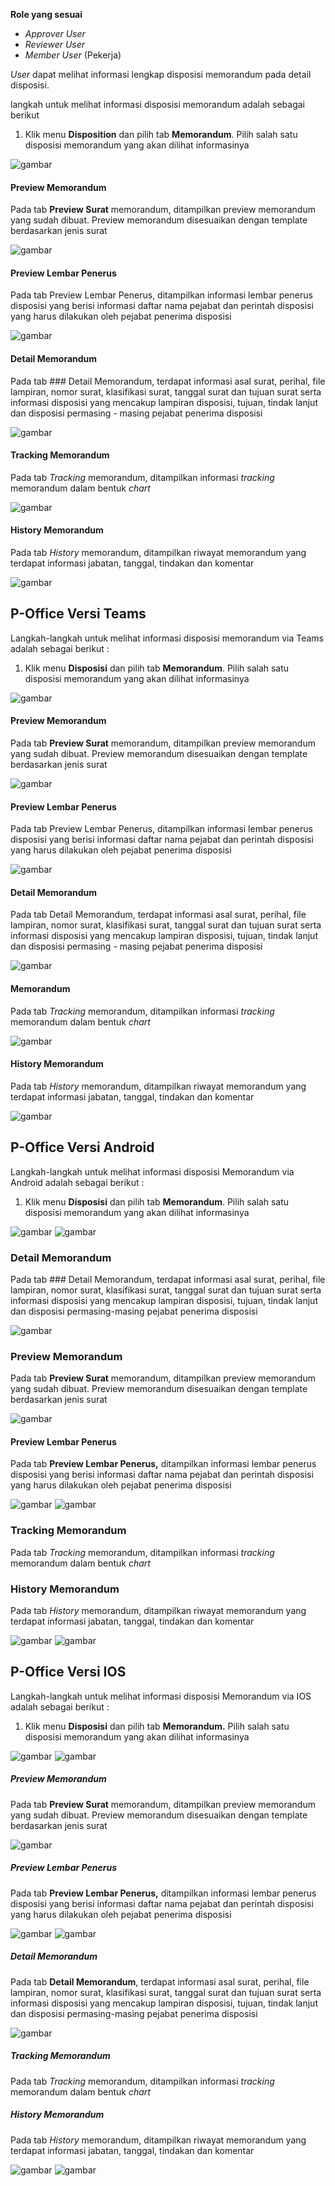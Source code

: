 **Role yang sesuai**

- *Approver User*
- *Reviewer User*
- *Member User* (Pekerja)

*User* dapat melihat informasi lengkap disposisi memorandum pada detail disposisi. 

langkah untuk melihat informasi disposisi memorandum adalah sebagai berikut

1. Klik menu **Disposition** dan pilih tab **Memorandum**. Pilih salah satu disposisi memorandum yang akan dilihat informasinya

![gambar](Memorandum/MM_Web/MM-72.png)

#### **Preview Memorandum**

Pada tab **Preview Surat** memorandum, ditampilkan preview memorandum yang sudah dibuat. Preview memorandum disesuaikan dengan template berdasarkan jenis surat

![gambar](Memorandum/MM_Web/MM-73.png)

#### **Preview Lembar Penerus**

Pada tab Preview Lembar Penerus, ditampilkan informasi lembar penerus disposisi yang berisi informasi daftar nama pejabat dan perintah disposisi yang harus dilakukan oleh pejabat penerima disposisi

![gambar](Memorandum/MM_Web/MM-74.png)

#### **Detail Memorandum**

Pada tab ### Detail Memorandum, terdapat informasi asal surat, perihal, file lampiran, nomor surat, klasifikasi surat, tanggal surat dan tujuan surat serta informasi disposisi yang mencakup lampiran disposisi, tujuan, tindak lanjut dan disposisi permasing - masing pejabat penerima disposisi

![gambar](Memorandum/MM_Web/MM-75.png)

#### **Tracking Memorandum**

Pada tab *Tracking* memorandum, ditampilkan informasi *tracking* memorandum dalam bentuk *chart*

![gambar](Memorandum/MM_Web/MM-76.png)

#### **History Memorandum**

Pada tab *History* memorandum, ditampilkan riwayat memorandum yang terdapat informasi jabatan, tanggal, tindakan dan komentar

![gambar](Memorandum/MM_Web/MM-77.png)


## **P-Office Versi Teams**

Langkah-langkah untuk melihat informasi disposisi memorandum via Teams adalah sebagai berikut :

1. Klik menu **Disposisi** dan pilih tab **Memorandum**. Pilih salah satu disposisi memorandum yang akan dilihat informasinya

![gambar](Memorandum/MM_Teams/MM70.png)

#### **Preview Memorandum**

Pada tab **Preview Surat** memorandum, ditampilkan preview memorandum yang sudah dibuat. Preview memorandum disesuaikan dengan template berdasarkan jenis surat

![gambar](Memorandum/MM_Teams/MM71.png)

#### **Preview Lembar Penerus**

Pada tab Preview Lembar Penerus, ditampilkan informasi lembar penerus disposisi yang berisi informasi daftar nama pejabat dan perintah disposisi yang harus dilakukan oleh pejabat penerima disposisi

![gambar](Memorandum/MM_Teams/MM72.png)

#### **Detail Memorandum**

Pada tab Detail Memorandum, terdapat informasi asal surat, perihal, file lampiran, nomor surat, klasifikasi surat, tanggal surat dan tujuan surat serta informasi disposisi yang mencakup lampiran disposisi, tujuan, tindak lanjut dan disposisi permasing - masing pejabat penerima disposisi

![gambar](Memorandum/MM_Teams/MM73.png)

#### Memorandum

Pada tab *Tracking* memorandum, ditampilkan informasi *tracking* memorandum dalam bentuk *chart*

![gambar](Memorandum/MM_Teams/MM74.png)

#### History Memorandum

Pada tab *History* memorandum, ditampilkan riwayat memorandum yang terdapat informasi jabatan, tanggal, tindakan dan komentar

![gambar](Memorandum/MM_Teams/MM75.png)

## **P-Office Versi Android**

Langkah-langkah untuk melihat informasi disposisi Memorandum via Android adalah sebagai berikut :

1. Klik menu **Disposisi** dan pilih tab **Memorandum**. Pilih salah satu disposisi memorandum yang akan dilihat informasinya

![gambar](Memorandum/MM_Android/Infodisposisi/A01.jpg) ![gambar](Memorandum/MM_Android/Infodisposisi/A02.jpg)

### **Detail Memorandum**

Pada tab ### Detail Memorandum, terdapat informasi asal surat, perihal, file lampiran, nomor surat, klasifikasi surat, tanggal surat dan tujuan surat serta informasi disposisi yang mencakup lampiran disposisi, tujuan, tindak lanjut dan disposisi permasing-masing pejabat penerima disposisi

![gambar](Memorandum/MM_Android/Infodisposisi/D01.jpg)

### **Preview Memorandum**

Pada tab **Preview Surat** memorandum, ditampilkan preview memorandum yang sudah dibuat. Preview memorandum disesuaikan dengan template berdasarkan jenis surat

![gambar](Memorandum/MM_Android/Infodisposisi/P01.jpg)

#### **Preview Lembar Penerus**

Pada tab **Preview Lembar Penerus,** ditampilkan informasi lembar penerus disposisi yang berisi informasi daftar nama pejabat dan perintah disposisi yang harus dilakukan oleh pejabat penerima disposisi

![gambar](Memorandum/MM_Android/Infodisposisi/PL01.jpg) ![gambar](Memorandum/MM_Android/Infodisposisi/PL02.jpg)

### **Tracking Memorandum**

Pada tab _Tracking_ memorandum, ditampilkan informasi _tracking_ memorandum dalam bentuk _chart_

### **History Memorandum**

Pada tab _History_ memorandum, ditampilkan riwayat memorandum yang terdapat informasi jabatan, tanggal, tindakan dan komentar

![gambar](Memorandum/MM_Android/Infodisposisi/H01.jpg) ![gambar](Memorandum/MM_Android/Infodisposisi/H02.jpg)

## **P-Office Versi IOS**

Langkah-langkah untuk melihat informasi disposisi Memorandum via IOS adalah sebagai berikut :

1. 	Klik menu **Disposisi** dan pilih tab **Memorandum.** Pilih salah satu disposisi memorandum yang akan dilihat informasinya

![gambar](Memorandum/MM_IOS/MM-35.png) ![gambar](Memorandum/MM_IOS/MM-36.png)

##### **Preview Memorandum**

Pada tab **Preview Surat** memorandum, ditampilkan preview memorandum yang sudah dibuat. Preview memorandum disesuaikan dengan template berdasarkan jenis surat

![gambar](Memorandum/MM_IOS/MM-34.1.png)

##### **Preview Lembar Penerus**

Pada tab **Preview Lembar Penerus,** ditampilkan informasi lembar penerus disposisi yang berisi informasi daftar nama pejabat dan perintah disposisi yang harus dilakukan oleh pejabat penerima disposisi

![gambar](Memorandum/MM_IOS/MM-34.6.png) ![gambar](Memorandum/MM_IOS/MM-34.2.png)

##### **Detail Memorandum**

Pada tab **Detail Memorandum**, terdapat informasi asal surat, perihal, file lampiran, nomor surat, klasifikasi surat, tanggal surat dan tujuan surat serta informasi disposisi yang mencakup lampiran disposisi, tujuan, tindak lanjut dan disposisi permasing-masing pejabat penerima disposisi

![gambar](Memorandum/MM_IOS/MM-34.3.png)


##### **Tracking Memorandum**

Pada tab _Tracking_ memorandum, ditampilkan informasi _tracking_ memorandum dalam bentuk _chart_

##### **History Memorandum**

Pada tab _History_ memorandum, ditampilkan riwayat memorandum yang terdapat informasi jabatan, tanggal, tindakan dan komentar

![gambar](Memorandum/MM_IOS/MM-34.7.png) ![gambar](Memorandum/MM_IOS/MM-34.8.png)